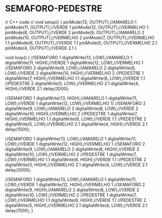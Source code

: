 # SEMAFORO-PEDESTRE

// C++ code // void setup() { pinMode(13, OUTPUT);//AMARELO 1 pinMode(11, OUTPUT);//VERDE 1 pinMode(12, OUTPUT);//VERMELHO 1 pinMode(8, OUTPUT);//VERDE 2 pinMode(9, OUTPUT);//AMARELO 2 pinMode(10, OUTPUT);//VERMELHO 2 pinMode(7, OUTPUT);//VERMELHO 1.1 pinMode(6, OUTPUT);//VERDE 1.1 pinMode(5, OUTPUT);//VERMELHO 2.1 pinMode(4, OUTPUT);//VERDE 2.1 }

void loop() { //SEMAFORO 1 digitalWrite(13, LOW);//AMARELO 1 digitalWrite(11, HIGH);//VERDE 1 digitalWrite(12, LOW);//VERMELHO 1 //SEMAFORO 2 digitalWrite(9, LOW);//AMARELO 2 digitalWrite(8, LOW);//VERDE 2 digitalWrite(10, HIGH);//VERMELHO 2 //PEDESTRE 1 digitalWrite(7, HIGH);//VERMELHO 1.1 digitalWrite(6, LOW);//VERDE 1.1 //PEDESTRE 2 digitalWrite(5, LOW);//VERMELHO 2.1 digitalWrite(4, HIGH);//VERDE 2.1 delay(3000);

//SEMAFORO 1 digitalWrite(13, HIGH);//AMARELO 1 digitalWrite(11, LOW);//VERDE 1 digitalWrite(12, LOW);//VERMELHO 1] //SEMAFORO 2 digitalWrite(9, LOW);//AMARELO 2 digitalWrite(8, LOW);//VERDE 2 digitalWrite(10, HIGH);//VERMELHO 2 //PEDESTRE 1 digitalWrite(7, HIGH);//VERMELHO 1.1 digitalWrite(6, LOW);//VERDE 1.1 //PEDESTRE 2 digitalWrite(5, LOW);//VERMELHO 2.1 digitalWrite(4, HIGH);//VERDE 2.1 delay(1500);

//SEMAFORO 1 digitalWrite(13, LOW);//AMARELO 1 digitalWrite(11, LOW);//VERDE 1 digitalWrite(12, HIGH);//VERMELHO 1 //SEMAFORO 2 digitalWrite(9, LOW);//AMARELO 2 digitalWrite(8, HIGH);//VERDE 2 digitalWrite(10, LOW);//VERMELHO 2 //PEDESTRE 1 digitalWrite(7, LOW);//VERMELHO 1.1 digitalWrite(6, HIGH);//VERDE 1.1 //PEDESTRE 2 digitalWrite(5, HIGH);//VERMELHO 2.1 digitalWrite(4, LOW);//VERDE 2.1 delay(3000);

//SEMAFORO 1 digitalWrite(13, LOW);//AMARELO 1 digitalWrite(11, LOW);//VERDE 1 digitalWrite(12, HIGH);//VERMELHO 1 //SEMAFORO 2 digitalWrite(9, HIGH);//AMARELO 2 digitalWrite(8, LOW);//VERDE 2 digitalWrite(10, LOW);//VERMELHO 2 //PEDESTRE 1 digitalWrite(7, LOW);//VERMELHO 1.1 digitalWrite(6, HIGH);//VERDE 1.1 //PEDESTRE 2 digitalWrite(5, HIGH);//VERMELHO 2.1 digitalWrite(4, LOW);//VERDE 2.1 delay(1500); }
